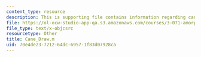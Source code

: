 ```yaml
---
content_type: resource
description: This is supporting file contains information regarding cane_draw.
file: https://ol-ocw-studio-app-qa.s3.amazonaws.com/courses/3-071-amorphous-materials-fall-2015/70e4de23721264dc69571f83d07928ca_Cane_Draw.m
file_type: text/x-objcsrc
resourcetype: Other
title: Cane_Draw.m
uid: 70e4de23-7212-64dc-6957-1f83d07928ca
---
```

